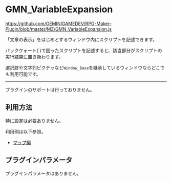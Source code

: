 # GMN_VariableExpansion

https://github.com/GEMINIGAMEDEV/RPG-Maker-Plugin/blob/master/MZ/GMN_VariableExpansion.js

「文章の表示」をはじめとするウィンドウ内にスクリプトを記述できます。

バッククォート(\`)で囲ったスクリプトを記述すると、該当部分がスクリプトの
実行結果に置き換わります。

選択肢や文字列ピクチャなど`Window_Base`を継承しているウィンドウならどこでも利用可能です。

---

プラグインのサポートは行っておりません。

## 利用方法

特に設定は必要ありません。

利用例は以下参照。

- [マップ編](./GMN_VariableExpansion/UseCase_Map.md)

## プラグインパラメータ

プラグインパラメータはありません。